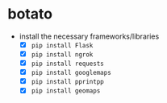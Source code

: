 # botato

- install the necessary frameworks/libraries
  - [x] `pip install Flask`
  - [x] `pip install ngrok`
  - [x] `pip install requests`
  - [x] `pip install googlemaps`
  - [x] `pip install pprintpp`
  - [x] `pip install geomaps`
